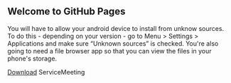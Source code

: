 ## Welcome to GitHub Pages

You will have to allow your android device to install from unknow sources. To do this - depending on your version - go to Menu > Settings > Applications and make sure “Unknown sources” is checked. You're also going to need a file browser app so that you can view the files in your phone's storage.

[Download](https://github.com/mopdyke/servmeet/releases/latest) ServiceMeeting



